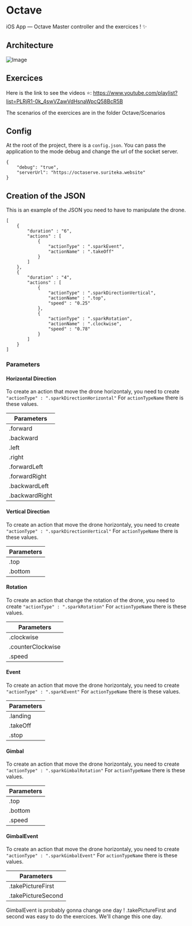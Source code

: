 # Octave
iOS App — Octave Master controller and the exercices ! ✨

## Architecture

![Image](https://i.imgur.com/UNQT3TC.png)


## Exercices

Here is the link to see the videos ⭐️: https://www.youtube.com/playlist?list=PLRjR1-0k_4swVZawVdHsnaWpcQ58BcR5B

The scenarios of the exercices are in the folder Octave/Scenarios

## Config

At the root of the project, there is a ```config.json```.
You can pass the application to the mode debug and change the url of the socket server. 

```
{
    "debug": "true",
    "serverUrl": "https://octaserve.suriteka.website"
}
```


## Creation of the JSON

This is an example of the JSON you need to have to manipulate the drone.

```
[
    {
        "duration" : "6",
        "actions" : [
            {
                "actionType" : ".sparkEvent",
                "actionName" : ".takeOff"
            }
        ]
    },
    {
        "duration" : "4",
        "actions" : [
            {
                "actionType" : ".sparkDirectionVertical",
                "actionName" : ".top",
                "speed" : "0.25"
            },
            {
                "actionType" : ".sparkRotation",
                "actionName" : ".clockwise",
                "speed" : "0.78"
            }
        ]
    }
]
```

### Parameters

#### Horizontal Direction
To create an action that move the drone horizontaly, you need to create ```"actionType" : ".sparkDirectionHorizontal"```
For ```actionTypeName``` there is these values.


|     Parameters 	|
|---------------	|
| .forward       	|
| .backward      	|
| .left          	|
| .right         	|
| .forwardLeft   	|
| .forwardRight  	|
| .backwardLeft  	|
| .backwardRight 	|

#### Vertical Direction
To create an action that move the drone horizontaly, you need to create ```"actionType" : ".sparkDirectionVertical"```
For ```actionTypeName``` there is these values.


|     Parameters 	|
|---------------	|
| .top       	|
| .bottom      	|


#### Rotation
To create an action that change the rotation of the drone, you need to create ```"actionType" : ".sparkRotation"```
For ```actionTypeName``` there is these values.


|     Parameters 	|
|---------------	|
| .clockwise       	|
| .counterClockwise |
| .speed            |


#### Event
To create an action that move the drone horizontaly, you need to create ```"actionType" : ".sparkEvent"```
For ```actionTypeName``` there is these values.

|     Parameters 	|
|---------------	|
| .landing       	|
| .takeOff      	|
| .stop			|


#### Gimbal
To create an action that move the drone horizontaly, you need to create ```"actionType" : ".sparkGimbalRotation"```
For ```actionTypeName``` there is these values.

|     Parameters 	|
|---------------	|
| .top       	|
| .bottom      	|
| .speed	| 


#### GimbalEvent
To create an action that move the drone horizontaly, you need to create ```"actionType" : ".sparkGimbalEvent"```
For ```actionTypeName``` there is these values.

|     Parameters 	|
|---------------	|
| .takePictureFirst      |
| .takePictureSecond      |

GimbalEvent is probably gonna change one day !
.takePictureFirst and second was easy to do the exercices. We'll change this one day.
